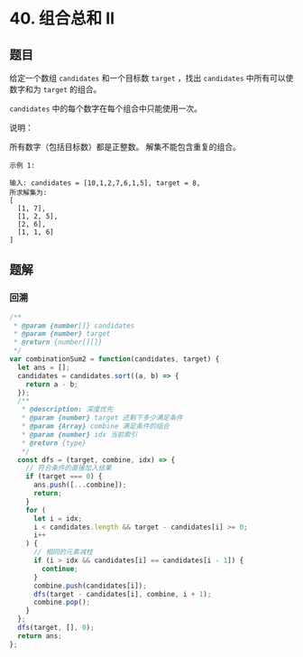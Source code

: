 # 40. 组合总和 II

## 题目

给定一个数组 `candidates` 和一个目标数 `target` ，找出 `candidates` 中所有可以使数字和为 `target` 的组合。

`candidates` 中的每个数字在每个组合中只能使用一次。

说明：

所有数字（包括目标数）都是正整数。
解集不能包含重复的组合。

```auto
示例 1:

输入: candidates = [10,1,2,7,6,1,5], target = 8,
所求解集为:
[
  [1, 7],
  [1, 2, 5],
  [2, 6],
  [1, 1, 6]
]
```

## 题解

### 回溯

```js
/**
 * @param {number[]} candidates
 * @param {number} target
 * @return {number[][]}
 */
var combinationSum2 = function(candidates, target) {
  let ans = [];
  candidates = candidates.sort((a, b) => {
    return a - b;
  });
  /**
   * @description: 深度优先
   * @param {number} target 还剩下多少满足条件
   * @param {Array} combine 满足条件的组合
   * @param {number} idx 当前索引
   * @return {type}
   */
  const dfs = (target, combine, idx) => {
    // 符合条件的直接加入结果
    if (target === 0) {
      ans.push([...combine]);
      return;
    }
    for (
      let i = idx;
      i < candidates.length && target - candidates[i] >= 0;
      i++
    ) {
      // 相同的元素减枝
      if (i > idx && candidates[i] == candidates[i - 1]) {
        continue;
      }
      combine.push(candidates[i]);
      dfs(target - candidates[i], combine, i + 1);
      combine.pop();
    }
  };
  dfs(target, [], 0);
  return ans;
};
```
